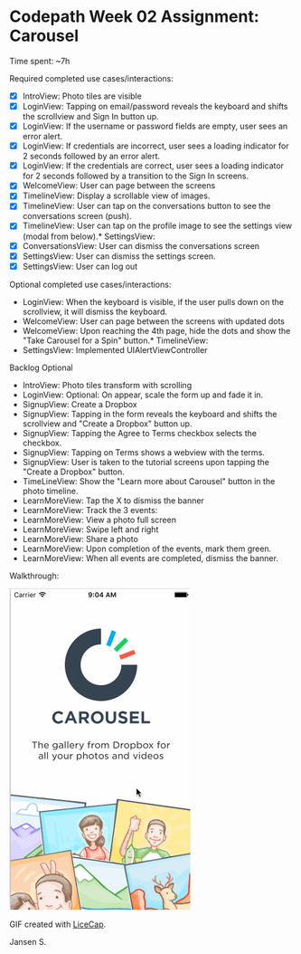 # Codepath Week 02 Assignment: Carousel

Time spent: ~7h
 

Required completed use cases/interactions:
* [x] IntroView: Photo tiles are visible
* [x] LoginView: Tapping on email/password reveals the keyboard and shifts the scrollview and Sign In button up.
* [x] LoginView: If the username or password fields are empty, user sees an error alert.
* [x] LoginView: If credentials are incorrect, user sees a loading indicator for 2 seconds followed by an error alert.
* [x] LoginView: If the credentials are correct, user sees a loading indicator for 2 seconds followed by a transition to the Sign In screens.
* [x] WelcomeView: User can page between the screens
* [x] TimelineView: Display a scrollable view of images.
* [x] TimelineView: User can tap on the conversations button to see the conversations screen (push).
* [x] TimelineView: User can tap on the profile image to see the settings view (modal from below).* SettingsView:
* [x] ConversationsView: User can dismiss the conversations screen
* [x] SettingsView: User can dismiss the settings screen.
* [x] SettingsView: User can log out

Optional completed use cases/interactions:
* LoginView: When the keyboard is visible, if the user pulls down on the scrollview, it will dismiss the keyboard.
* WelcomeView: User can page between the screens with updated dots
* WelcomeView: Upon reaching the 4th page, hide the dots and show the "Take Carousel for a Spin" button.* TimelineView:
* SettingsView: Implemented UIAlertViewController


Backlog Optional
* IntroView: Photo tiles transform with scrolling
* LoginView: Optional: On appear, scale the form up and fade it in.
* SignupView: Create a Dropbox
* SignupView: Tapping in the form reveals the keyboard and shifts the scrollview and "Create a Dropbox" button up.
* SignupView: Tapping the Agree to Terms checkbox selects the checkbox.
* SignupView: Tapping on Terms shows a webview with the terms.
* SignupView: User is taken to the tutorial screens upon tapping the "Create a Dropbox" button.
* TimeLineView: Show the "Learn more about Carousel" button in the photo timeline.
* LearnMoreView: Tap the X to dismiss the banner
* LearnMoreView: Track the 3 events:
* LearnMoreView: View a photo full screen
* LearnMoreView: Swipe left and right
* LearnMoreView: Share a photo
* LearnMoreView: Upon completion of the events, mark them green.
* LearnMoreView: When all events are completed, dismiss the banner.

Walkthrough:

![Video Walkthrough](WeekTwoV1.gif)

GIF created with [LiceCap](http://www.cockos.com/licecap/).

Jansen S.

